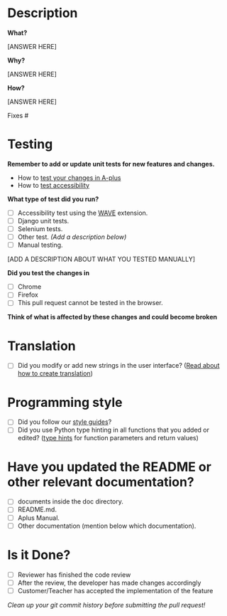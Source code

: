 # Description

**What?**

[ANSWER HERE]

**Why?**

[ANSWER HERE]

**How?**

[ANSWER HERE]

Fixes #<issue number>


# Testing

**Remember to add or update unit tests for new features and changes.**

* How to [test your changes in A-plus](https://github.com/apluslms/a-plus/tree/master/doc#running-tests-and-updating-translations)
* How to [test accessibility](https://wiki.aalto.fi/display/EDIT/How+to+check+the+accessibility+of+pull+requests)


**What type of test did you run?**

- [ ] Accessibility test using the [WAVE](https://wave.webaim.org/extension/) extension.
- [ ] Django unit tests.
- [ ] Selenium tests.
- [ ] Other test. *(Add a description below)*
- [ ] Manual testing.

[ADD A DESCRIPTION ABOUT WHAT YOU TESTED MANUALLY]

**Did you test the changes in**

- [ ] Chrome
- [ ] Firefox
- [ ] This pull request cannot be tested in the browser.

**Think of what is affected by these changes and could become broken**

# Translation

- [ ] Did you modify or add new strings in the user interface? ([Read about how to create translation](https://github.com/apluslms/a-plus/tree/master/doc#running-tests-and-updating-translations))

# Programming style

- [ ] Did you follow our [style guides](https://apluslms.github.io/contribute/styleguides/)?
- [ ] Did you use Python type hinting in all functions that you added or edited? ([type hints](https://docs.python.org/3/library/typing.html) for function parameters and return values)

# Have you updated the README or other relevant documentation?

- [ ] documents inside the doc directory.
- [ ] README.md.
- [ ] Aplus Manual.
- [ ] Other documentation (mention below which documentation).

# Is it Done?

- [ ] Reviewer has finished the code review
- [ ] After the review, the developer has made changes accordingly
- [ ] Customer/Teacher has accepted the implementation of the feature

*Clean up your git commit history before submitting the pull request!*
